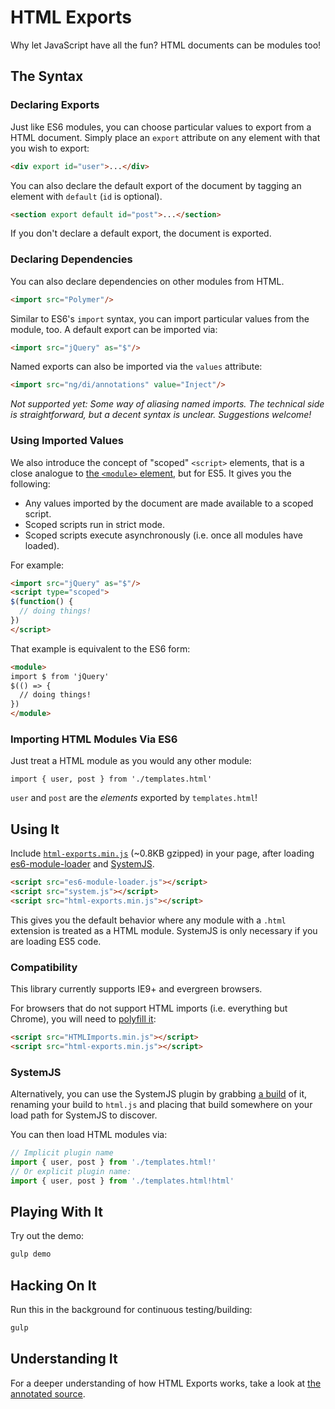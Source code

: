 # HTML Exports

Why let JavaScript have all the fun? HTML documents can be modules too!


## The Syntax

### Declaring Exports

Just like ES6 modules, you can choose particular values to export from a HTML document. Simply place an `export` attribute on any element with that you wish to export:

```html
<div export id="user">...</div>
```

You can also declare the default export of the document by tagging an element with `default` (`id` is optional).

```html
<section export default id="post">...</section>
```

If you don't declare a default export, the document is exported.


### Declaring Dependencies

You can also declare dependencies on other modules from HTML.

```html
<import src="Polymer"/>
```

Similar to ES6's `import` syntax, you can import particular values from the module, too. A default export can be imported via:

```html
<import src="jQuery" as="$"/>
```

Named exports can also be imported via the `values` attribute:

```html
<import src="ng/di/annotations" value="Inject"/>
```

_Not supported yet: Some way of aliasing named imports. The technical side is straightforward, but a decent syntax is unclear. Suggestions welcome!_


### Using Imported Values

We also introduce the concept of "scoped" `<script>` elements, that is a close analogue to [the `<module>` element](https://github.com/ModuleLoader/es6-module-loader#module-tag), but for ES5. It gives you the following:

* Any values imported by the document are made available to a scoped script.
* Scoped scripts run in strict mode.
* Scoped scripts execute asynchronously (i.e. once all modules have loaded).

For example:

```html
<import src="jQuery" as="$"/>
<script type="scoped">
$(function() {
  // doing things!
})
</script>
```

That example is equivalent to the ES6 form:

```html
<module>
import $ from 'jQuery'
$(() => {
  // doing things!
})
</module>
```


### Importing HTML Modules Via ES6 

Just treat a HTML module as you would any other module:

```
import { user, post } from './templates.html'
```

`user` and `post` are the _elements_ exported by `templates.html`!


## Using It

Include [`html-exports.min.js`](dist/) (~0.8KB gzipped) in your page, after loading [es6-module-loader](https://github.com/ModuleLoader/es6-module-loader) and [SystemJS](https://github.com/systemjs/systemjs).

```html
<script src="es6-module-loader.js"></script>
<script src="system.js"></script>
<script src="html-exports.min.js"></script>
```

This gives you the default behavior where any module with a `.html` extension is treated as a HTML module. SystemJS is only necessary if you are loading ES5 code.


### Compatibility

This library currently supports IE9+ and evergreen browsers.

For browsers that do not support HTML imports (i.e. everything but Chrome), you will need to [polyfill it](https://github.com/webcomponents/webcomponentsjs):

```html
<script src="HTMLImports.min.js"></script>
<script src="html-exports.min.js"></script>
```


### SystemJS

Alternatively, you can use the SystemJS plugin by grabbing [a build](dist/sysjs-plugin) of it, renaming your build to `html.js` and placing that build somewhere on your load path for SystemJS to discover.

You can then load HTML modules via:

```js
// Implicit plugin name
import { user, post } from './templates.html!'
// Or explicit plugin name:
import { user, post } from './templates.html!html'
```


## Playing With It

Try out the demo:

```sh
gulp demo
```


## Hacking On It

Run this in the background for continuous testing/building:

```sh
gulp
```


## Understanding It

For a deeper understanding of how HTML Exports works, take a look at [the annotated source](https://nevir.github.io/html-exports).
